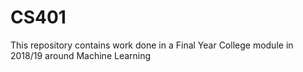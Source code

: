 # CS401
This repository contains work done in a Final Year College module in 2018/19 around Machine Learning
